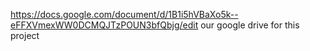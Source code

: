 https://docs.google.com/document/d/1B1i5hVBaXo5k--eFFXVmexWW0DCMQJTzPOUN3bfQbjg/edit
our google drive for this project
